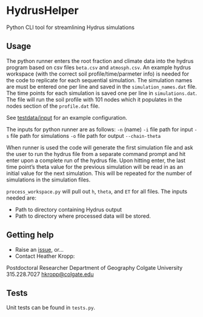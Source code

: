 # HydrusHelper
Python CLI tool for streamlining Hydrus simulations

## Usage
The python runner enters the root fraction and climate data into the hydrus
program based on csv files ``beta.csv`` and ``atmosph.csv``. An example hydrus
workspace (with the correct soil profile/time/parmeter info) is needed for the
code to replicate for each sequential simulation. The simulation names are must
be entered one per line and saved in the ``simulation_names.dat`` file. The time
points for each simulation is saved one per line in ``simulations.dat``.
The file will run the soil profile with 101 nodes which it populates in the
nodes section of the ``profile.dat`` file.

See [testdata/input](testdata/input) for an example configuration.

The inputs for python runner are as follows:
``-n`` (name)
``-i`` file path for input
``-s`` file path for simulations
``-o`` file path for output
``--chain-theta``

When runner is used the code will generate the first simulation file and ask the
user to run the hydrus file from a separate command prompt and hit enter upon a
complete run of the hydrus file. Upon hitting enter, the last time point’s
theta value for the previous simulation will be read in as an initial value for
the next simulation. This will be repeated for the number of simulations in the
simulation files.

``process_workspace.py`` will pull out ``h``, ``theta``, and ``ET`` for all
files. The inputs needed are:

* Path to directory containing Hydrus output
* Path to directory where processed data will be stored.

## Getting help

* Raise an [issue](https://github.com/erickpeirson/HydrusHelper/issues), or...
* Contact Heather Kropp:

Postdoctoral Researcher
Department of Geography
Colgate University
315.228.7027
hkropp@colgate.edu

## Tests

Unit tests can be found in ``tests.py``.
